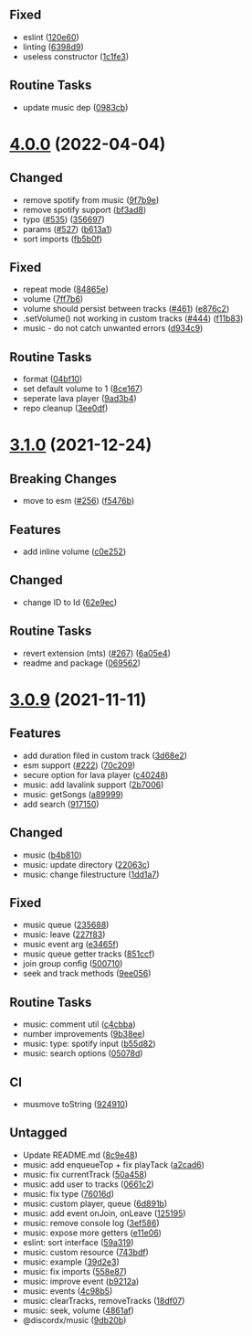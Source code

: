 ## Fixed

- eslint ([120e60](https://github.com/discordx-ts/discordx/commit/120e60abdd861c2d38de4a5e6982391c2b51073a))
- linting ([6398d9](https://github.com/discordx-ts/discordx/commit/6398d94610c99d5346630d4cc253ec371a3eba90))
- useless constructor ([1c1fe3](https://github.com/discordx-ts/discordx/commit/1c1fe34f08b45c0d6de410ba2e4d681c9ef14534))

## Routine Tasks

- update music dep ([0983cb](https://github.com/discordx-ts/discordx/commit/0983cb6a3dd728adc0ff88295f99b606aff8b2c2))

# [4.0.0](https://github.com/discordx-ts/discordx/releases/tag/music-4.0.0) (2022-04-04)

## Changed

- remove spotify from music ([9f7b9e](https://github.com/discordx-ts/discordx/commit/9f7b9efac78e52743dbc10720ef56b3cc3a67499))
- remove spotify support ([bf3ad8](https://github.com/discordx-ts/discordx/commit/bf3ad812e8c48c3e75a5c00aad694f83d6255dc2))
- typo ([#535](https://github.com/discordx-ts/discordx/issues/535)) ([356697](https://github.com/discordx-ts/discordx/commit/356697e0af3e8db832d80d38d671f7e75eae68aa))
- params ([#527](https://github.com/discordx-ts/discordx/issues/527)) ([b613a1](https://github.com/discordx-ts/discordx/commit/b613a1dc806cefb272e8f0ae19f82d7dc137ab9e))
- sort imports ([fb5b0f](https://github.com/discordx-ts/discordx/commit/fb5b0f82661313a4e9e6638db71670a7fb524ac2))

## Fixed

- repeat mode ([84865e](https://github.com/discordx-ts/discordx/commit/84865e70ad79bac55b527446158f1a422a4cc4d5))
- volume ([7ff7b6](https://github.com/discordx-ts/discordx/commit/7ff7b62845c32bdc91857a3bfa07c8dd3cd1bf0e))
- volume should persist between tracks ([#461](https://github.com/discordx-ts/discordx/issues/461)) ([e876c2](https://github.com/discordx-ts/discordx/commit/e876c25ef025665399ec6ce40ffcc30eb9fe5b21))
- .setVolume() not working in custom tracks ([#444](https://github.com/discordx-ts/discordx/issues/444)) ([f11b83](https://github.com/discordx-ts/discordx/commit/f11b8312507b4274c264fe9ad959a3e7de76f505))
- music - do not catch unwanted errors ([d934c9](https://github.com/discordx-ts/discordx/commit/d934c9986306095891a51b0f7c9fe25b0f9337b6))

## Routine Tasks

- format ([04bf10](https://github.com/discordx-ts/discordx/commit/04bf101659fc1ce75de8d7b2b87578181586d2b9))
- set default volume to 1 ([8ce167](https://github.com/discordx-ts/discordx/commit/8ce16753c930b00dff2e5a5c55d04de2103e38c0))
- seperate lava player ([9ad3b4](https://github.com/discordx-ts/discordx/commit/9ad3b4c3fcac0f23b4a6bf998d3cd413092f7cff))
- repo cleanup ([3ee0df](https://github.com/discordx-ts/discordx/commit/3ee0df074f23651c26bdbee49f0cbe859967e31e))

# [3.1.0](https://github.com/discordx-ts/discordx/releases/tag/music-3.1.0) (2021-12-24)

## Breaking Changes

- move to esm ([#256](https://github.com/discordx-ts/discordx/issues/256)) ([f5476b](https://github.com/discordx-ts/discordx/commit/f5476b61ab5a9f7b1cfb6f3593f7efe14c1ed424))

## Features

- add inline volume ([c0e252](https://github.com/discordx-ts/discordx/commit/c0e25295bfd5b91f1f3fa5798631bd259978099e))

## Changed

- change ID to Id ([62e9ec](https://github.com/discordx-ts/discordx/commit/62e9ec69ea813796d1373a8a5cebd02ad5bd03db))

## Routine Tasks

- revert extension (mts) ([#267](https://github.com/discordx-ts/discordx/issues/267)) ([6a05e4](https://github.com/discordx-ts/discordx/commit/6a05e4ab5e94e57d1c28641eaff17eca81885a06))
- readme and package ([069562](https://github.com/discordx-ts/discordx/commit/06956230dabb5f56e37783666549b0737359968a))

# [3.0.9](https://github.com/discordx-ts/discordx/releases/tag/music-3.0.9) (2021-11-11)

## Features

- add duration filed in custom track ([3d68e2](https://github.com/discordx-ts/discordx/commit/3d68e2ac6528be14d505bdb213a2e61c04d6513d))
- esm support ([#222](https://github.com/discordx-ts/discordx/issues/222)) ([70c209](https://github.com/discordx-ts/discordx/commit/70c209b967b9786ce0b4caf1762a7e05163bda0c))
- secure option for lava player ([c40248](https://github.com/discordx-ts/discordx/commit/c402487ac291c8104673bb3b469d2ef0757a1cc3))
- music: add lavalink support ([2b7006](https://github.com/discordx-ts/discordx/commit/2b7006512739b4601c368cece144ce2b52ba005e))
- music: getSongs ([a89999](https://github.com/discordx-ts/discordx/commit/a89999366f8ba73cdacbb0db31be3c3bf8f844c2))
- add search ([917150](https://github.com/discordx-ts/discordx/commit/917150d6b61149069f4c381606d16be1b29bc4ac))

## Changed

- music ([b4b810](https://github.com/discordx-ts/discordx/commit/b4b810fe11987061dfe470194b7cad304d1a5711))
- music: update directory ([22063c](https://github.com/discordx-ts/discordx/commit/22063cb299693e91a24fcb9286e2175ed3f753dd))
- music: change filestructure ([1dd1a7](https://github.com/discordx-ts/discordx/commit/1dd1a74220c9487d50fa9c97a62ba4d90c45fec6))

## Fixed

- music queue ([235688](https://github.com/discordx-ts/discordx/commit/235688073e19bf0452dc83596caaeb3f7c959d3a))
- music: leave ([227f83](https://github.com/discordx-ts/discordx/commit/227f835782fd414c2fe3e5cd016ad6fb16f81c65))
- music event arg ([e3465f](https://github.com/discordx-ts/discordx/commit/e3465fdb2d96627fba2d11e0c4e91275ae8d6fa1))
- music queue getter tracks ([851ccf](https://github.com/discordx-ts/discordx/commit/851ccf26eb16a11d7f3ae27265b168bab5cf1d96))
- join group config ([500710](https://github.com/discordx-ts/discordx/commit/500710b6bbe667ca2b2e13947dea0a93ca4323cf))
- seek and track methods ([9ee056](https://github.com/discordx-ts/discordx/commit/9ee056c97dbd7e1fece6904530e45a19dc3bf69c))

## Routine Tasks

- music: comment util ([c4cbba](https://github.com/discordx-ts/discordx/commit/c4cbba3aef265c256a2ae279bedf7dd7b9497f86))
- number improvements ([9b38ee](https://github.com/discordx-ts/discordx/commit/9b38eed20236075a962aa2cfb1c22adff1060a2f))
- music: type: spotify input ([b55d82](https://github.com/discordx-ts/discordx/commit/b55d82b9af2e6fffe9c7c3d628784cb5e3759d2d))
- music: search options ([05078d](https://github.com/discordx-ts/discordx/commit/05078dcc7efedc575c8bca8178bb594c2bbdfbe5))

## CI

- musmove toString ([924910](https://github.com/discordx-ts/discordx/commit/92491024ce0dc67b6f9d915430f407060a618c42))

## Untagged

- Update README.md ([8c9e48](https://github.com/discordx-ts/discordx/commit/8c9e48290c8d38417348dd6b9de50737f5a37a7d))
- music: add enqueueTop + fix playTack ([a2cad6](https://github.com/discordx-ts/discordx/commit/a2cad6e41ea527e7a27d6b0b0d7a4e82aba24b9b))
- music: fix currentTrack ([50a458](https://github.com/discordx-ts/discordx/commit/50a458fbce589b61d044d31e0e29af6bd9abd014))
- music: add user to tracks ([0661c2](https://github.com/discordx-ts/discordx/commit/0661c2b283e3737fc233a47d0ebc28f515df55d9))
- music: fix type ([76016d](https://github.com/discordx-ts/discordx/commit/76016d7e64e4b67a4c879f369a13a1abcdec8dd6))
- music: custom player, queue ([6d891b](https://github.com/discordx-ts/discordx/commit/6d891b2d15e15e2243eaee7f2bf1fb6eb7450cfb))
- music: add event onJoin, onLeave ([125195](https://github.com/discordx-ts/discordx/commit/12519546226ccf031949402bf918b5ddc64731ff))
- music: remove console log ([3ef586](https://github.com/discordx-ts/discordx/commit/3ef5866efa659065018316a2906e05974cac7cf3))
- music: expose more getters ([e11e06](https://github.com/discordx-ts/discordx/commit/e11e06fdda4c796e69540cb2801450d9ac40d14b))
- eslint: sort interface ([59a319](https://github.com/discordx-ts/discordx/commit/59a319e48296fb3bf30ecf242c5e8dfde2a245a5))
- music: custom resource ([743bdf](https://github.com/discordx-ts/discordx/commit/743bdf6078bf55b2a7533b3ea6635b37007686cb))
- music: example ([39d2e3](https://github.com/discordx-ts/discordx/commit/39d2e3a87bd29c9cff5024ee870a7dbeaa8fe371))
- music: fix imports ([558e87](https://github.com/discordx-ts/discordx/commit/558e87e1d5dbf43d699ecca27563c8dcfeec5a92))
- music: improve event ([b9212a](https://github.com/discordx-ts/discordx/commit/b9212a95a5ad83f5781284472c6aa9ed847d4d42))
- music: events ([4c98b5](https://github.com/discordx-ts/discordx/commit/4c98b54605d288716a7319a4734e9c2ce54cc9c8))
- music: clearTracks, removeTracks ([18df07](https://github.com/discordx-ts/discordx/commit/18df07323302cf5d70262c8eb2015e6649b3a0ff))
- music: seek, volume ([4861af](https://github.com/discordx-ts/discordx/commit/4861af90b06bab6ec66e06add2bf83c09a36c933))
- @discordx/music ([9db20b](https://github.com/discordx-ts/discordx/commit/9db20b4095097cd5fc63fc0c2002b9eb6e6db9d4))
